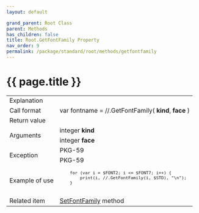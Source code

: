 ```yaml
---
layout: default

grand_parent: Root Class
parent: Methods
has_children: false
title: Root.GetFontFamily Property
nav_order: 9
permalink: /package/standard/root/methods/getfontfamily
---
```

# {{ page.title }}

<table>
  <tr>
    <td>Explanation</td>
    <td colspan="2"></td>
  </tr>
  <tr>
    <td>Call format</td>
    <td colspan="2">var fontname = //.GetFontFamily( <b>kind</b>, <b>face</b> )</td>
  </tr>
  <tr>
    <td>Return value</td>
    <td colspan="2"></td>
  </tr>  
  <tr>
    <td rowspan="2">Arguments</td>
    <td>integer <b>kind</b></td>
    <td></td>
  </tr>
  <tr>
    <td>integer <b>face</b></td>
    <td></td>
  </tr>
  <tr>
    <td rowspan="2">Exception</td>
    <td>PKG-59</td>
    <td></td>
  </tr>
  <tr>
    <td>PKG-59</td>
    <td></td>
  </tr>
  <tr>
    <td>Example of use</td>
    <td colspan="2">
    <code><pre>
    for (var i = $FONT2; i <= $FONT7; i++) {
        print(i, //.GetFontFamily(i, $STD), "\n");
    }
    </pre></code></td>
  </tr>
  <tr>
    <td>Related item</td>
    <td colspan="2"><a href="/package/standard/root/methods/setfontfamily">SetFontFamily</a> method</td>
  </tr>
</table>




